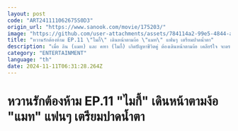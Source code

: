 ```yaml
---
layout: post
code: "ART241111062675S0D3"
origin_url: "https://www.sanook.com/movie/175203/"
image: "https://github.com/user-attachments/assets/784114a2-99e5-4844-ae38-7c0ce1de8c19"
title: "หวานรักต้องห้าม EP.11 \"ไมกี้\" เดินหน้าตามง้อ \"แมท\" แฟนๆ เตรียมปาดน้ำตา"
description: "เมื่อ ลิน (แมท) และ คฑา (ไมกี้) เกิดปัญหาชีวิตคู่ ต้องเดินหน้าตามง้อ เคลียร์ใจ จะดราม่าขนาดไหน เตรียมปาดน้ำตา ใน หวานรักต้องห้าม EP.11 คืนนี้!"
category: "ENTERTAINMENT"
language: "th"
date: 2024-11-11T06:31:28.264Z
---
```


# หวานรักต้องห้าม EP.11 "ไมกี้" เดินหน้าตามง้อ "แมท" แฟนๆ เตรียมปาดน้ำตา